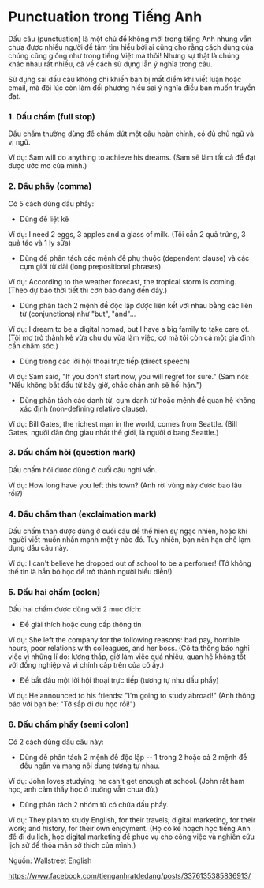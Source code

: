 # Punctuation trong Tiếng Anh

Dấu câu (punctuation) là một chủ đề không mới trong tiếng Anh nhưng vẫn chưa được nhiều người để tâm tìm hiểu bởi ai cũng cho rằng cách dùng của chúng cũng giống như trong tiếng Việt mà thôi! Nhưng sự thật là chúng khác nhau rất nhiều, cả về cách sử dụng lẫn ý nghĩa trong câu.

Sử dụng sai dấu câu không chỉ khiến bạn bị mất điểm khi viết luận hoặc email, mà đôi lúc còn làm đối phương hiểu sai ý nghĩa điều bạn muốn truyền đạt.

### 1. Dấu chấm (full stop)

Dấu chấm thường dùng để chấm dứt một câu hoàn chỉnh, có đủ chủ ngữ và vị ngữ.

Ví dụ: Sam will do anything to achieve his dreams. (Sam sẽ làm tất cả để đạt được ước mơ của mình.)

### 2. Dấu phẩy (comma)

Có 5 cách dùng dấu phẩy:

- Dùng để liệt kê

Ví dụ: I need 2 eggs, 3 apples and a glass of milk. (Tôi cần 2 quả trứng, 3 quả táo và 1 ly sữa)

- Dùng để phân tách các mệnh đề phụ thuộc (dependent clause) và các cụm giới từ dài (long prepositional phrases).

Ví dụ: According to the weather forecast, the tropical storm is coming. (Theo dự báo thời tiết thì cơn bão đang đến đây.)

- Dùng phân tách 2 mệnh đề độc lập được liên kết với nhau bằng các liên từ (conjunctions) như "but", "and"...

Ví dụ: I dream to be a digital nomad, but I have a big family to take care of. (Tôi mơ trở thành kẻ vừa chu du vừa làm việc, cơ mà tôi còn cả một gia đình cần chăm sóc.)

- Dùng trong các lời hội thoại trực tiếp (direct speech)

Ví dụ: Sam said, "If you don't start now, you will regret for sure." (Sam nói: "Nếu không bắt đầu từ bây giờ, chắc chắn anh sẽ hối hận.")

- Dùng phân tách các danh từ, cụm danh từ hoặc mệnh đề quan hệ không xác định (non-defining relative clause).

Ví dụ: Bill Gates, the richest man in the world, comes from Seattle. (Bill Gates, người đàn ông giàu nhất thế giới, là người ở bang Seattle.)

### 3. Dấu chấm hỏi (question mark)

Dấu chấm hỏi được dùng ở cuối câu nghi vấn.

Ví dụ: How long have you left this town? (Anh rời vùng này được bao lâu rồi?)

### 4. Dấu chấm than (exclaimation mark)

Dấu chấm than được dùng ở cuối câu để thể hiện sự ngạc nhiên, hoặc khi người viết muốn nhấn mạnh một ý nào đó. Tuy nhiên, bạn nên hạn chế lạm dụng dấu câu này.

Ví dụ: I can't believe he dropped out of school to be a perfomer! (Tớ không thể tin là hắn bỏ học để trở thành người biểu diễn!)

### 5. Dấu hai chấm (colon)

Dấu hai chấm được dùng với 2 mục đích:

- Để giải thích hoặc cung cấp thông tin

Ví dụ: She left the company for the following reasons: bad pay, horrible hours, poor relations with colleagues, and her boss. (Cô ta thông báo nghỉ việc vì những lí do: lương thấp, giờ làm việc quá nhiều, quan hệ không tốt với đồng nghiệp và vì chính cấp trên của cô ấy.)

- Để bắt đầu một lời hội thoại trực tiếp (tương tự như dấu phẩy)

Ví dụ: He announced to his friends: "I'm going to study abroad!" (Anh thông báo với bạn bè: "Tớ sắp đi du học rồi!")

### 6. Dấu chấm phẩy (semi colon)

Có 2 cách dùng dấu câu này:

- Dùng để phân tách 2 mệnh đề độc lập -- 1 trong 2 hoặc cả 2 mệnh đề đều ngắn và mang nội dung tương tự nhau.

Ví dụ: John loves studying; he can't get enough at school. (John rất ham học, anh cảm thấy học ở trường vẫn chưa đủ.)

- Dùng phân tách 2 nhóm từ có chứa dấu phẩy.

Ví dụ: They plan to study English, for their travels; digital marketing, for their work; and history, for their own enjoyment. (Họ có kế hoạch học tiếng Anh để đi du lịch, học digital marketing để phục vụ cho công việc và nghiên cứu lịch sử để thỏa mãn sở thích của mình.)

Nguồn: Wallstreet English


https://www.facebook.com/tienganhratdedang/posts/3376135385836913/